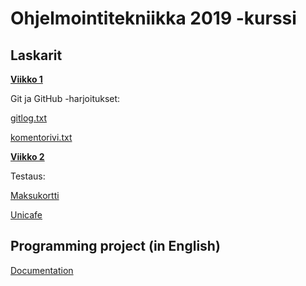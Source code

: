 # Ohjelmointitekniikka 2019 -kurssi

## Laskarit

[__Viikko 1__](https://github.com/MikaelTornwall/ot-harjoitustyo/tree/master/laskarit/viikko1)

Git ja GitHub -harjoitukset:

[gitlog.txt](https://github.com/MikaelTornwall/ot-harjoitustyo/blob/master/laskarit/viikko1/gitlog.txt)

[komentorivi.txt](https://github.com/MikaelTornwall/ot-harjoitustyo/blob/master/laskarit/viikko1/komentorivi.txt)

[__Viikko 2__](https://github.com/MikaelTornwall/ot-harjoitustyo/tree/master/laskarit/viikko2)

Testaus:

[Maksukortti](https://github.com/MikaelTornwall/ot-harjoitustyo/tree/master/laskarit/viikko2/Maksukortti)

[Unicafe](https://github.com/MikaelTornwall/ot-harjoitustyo/tree/master/laskarit/viikko2/Unicafe)

## Programming project (in English)

[Documentation](https://github.com/MikaelTornwall/ot-harjoitustyo/tree/master/documentation)
